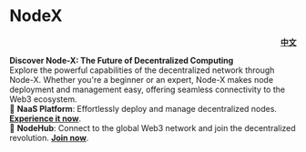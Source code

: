 # NodeX

<p align="right"><a href="https://docs.node-x.xyz/chan-pin-shou-ce/nodex"><strong>中文</strong></a></p>

**Discover Node-X: The Future of Decentralized Computing**\
Explore the powerful capabilities of the decentralized network through Node-X. Whether you're a beginner or an expert, Node-X makes node deployment and management easy, offering seamless connectivity to the Web3 ecosystem.\
🔹 **NaaS Platform**: Effortlessly deploy and manage decentralized nodes. [**Experience it now**](https://app.node-x.xyz).\
🔹 **NodeHub**: Connect to the global Web3 network and join the decentralized revolution. [**Join now**](https://hub.node-x.xyz).
